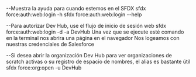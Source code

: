 --Muestra la ayuda para cuando estemos en el SFDX
    sfdx force:auth:web:login -h
    sfdx force:auth:web:login --help

--Para autorizar Dev Hub, use el flujo de inicio de sesión web
    sfdx force:auth:web:login -d -a DevHub
    Una vez que se ejecute esté comando en la terminal nos abrira una página en el navegador
    Nos logeamos con nuestras credenciales de Salesforce

--Si desea abrir la organización Dev Hub para ver organizaciones de scratch activas o su registro de espacio de nombres, 
el alias es bastante útil
    sfdx force:org:open -u DevHub